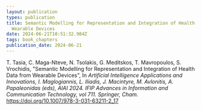 ```yaml
---
layout: publication
types: publication
title: Semantic Modelling for Representation and Integration of Health Data from
  Wearable Devices
date: 2024-06-21T10:51:32.984Z
tags: book_chapters
publication_date: 2024-06-21
---
```

<!--StartFragment-->

T. Tasia, C. Maga-Nteve, N. Tsolakis, G. Meditskos, T. Mavropoulos, S. Vrochidis, "Semantic Modelling for Representation and Integration of Health Data from Wearable Devices", In *Artificial Intelligence Applications and Innovations, I. Maglogiannis, L. Iliadis, J. Macintyre, M. Avlonitis, A. Papaleonidas (eds), AIAI 2024. IFIP Advances in Information and Communication Technology, vol 711. Springer, Cham.* https://doi.org/10.1007/978-3-031-63211-2_17

<!--EndFragment-->